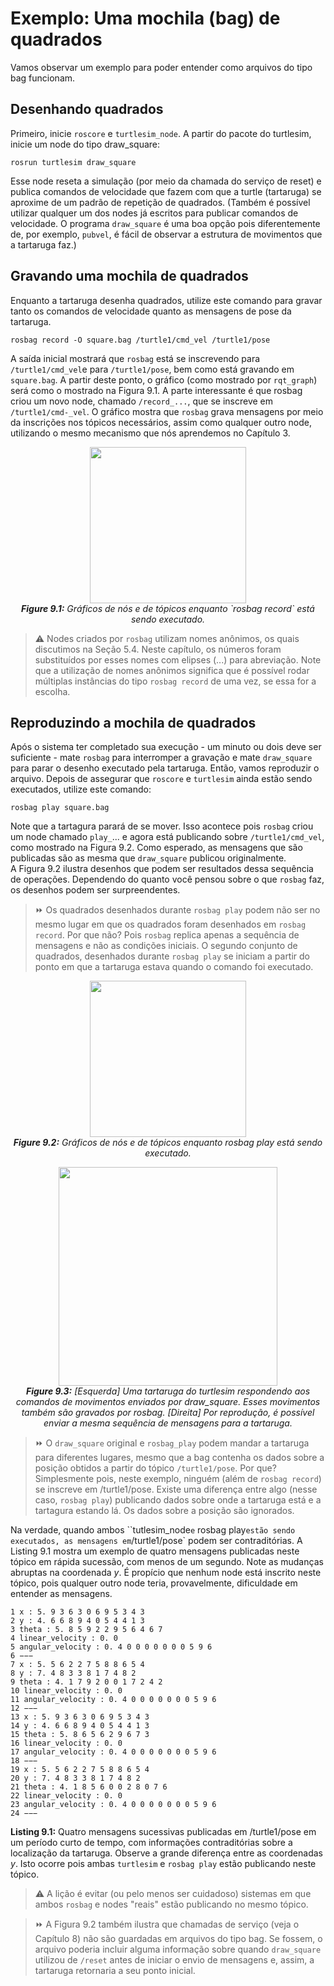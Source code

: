
# Exemplo: Uma mochila (bag) de quadrados

Vamos observar um exemplo para poder entender como arquivos do tipo bag funcionam. 

## Desenhando quadrados
Primeiro, inicie `roscore` e `turtlesim_node`. A partir do pacote do turtlesim, inicie um node do tipo draw_square:

```
rosrun turtlesim draw_square
```
Esse node reseta a simulação (por meio da chamada do serviço de reset) e publica comandos de velocidade que fazem com que
a turtle (tartaruga) se aproxime de um padrão de repetição de quadrados. (Também é possível utilizar qualquer um dos nodes
já escritos para publicar comandos de velocidade. O programa `draw_square` é uma boa opção pois diferentemente de, por exemplo,
`pubvel`, é fácil de observar a estrutura de movimentos que a tartaruga faz.)  

## Gravando uma mochila de quadrados

Enquanto a tartaruga desenha quadrados, utilize este comando para gravar tanto os comandos de velocidade quanto as mensagens de
pose da tartaruga. 

```
rosbag record -O square.bag /turtle1/cmd_vel /turtle1/pose
```  

A saída inicial mostrará que `rosbag` está se inscrevendo para `/turtle1/cmd_vel`e para `/turtle1/pose`, bem como está gravando
em `square.bag`. A partir deste ponto, o gráfico (como mostrado por `rqt_graph`) será como o mostrado na Figura 9.1. A parte interessante é
que rosbag criou um novo node, chamado `/record_...`, que se inscreve em `/turtle1/cmd-_vel`. O gráfico mostra que `rosbag` grava mensagens
por meio da inscrições nos tópicos necessários, assim como qualquer outro node, utilizando o mesmo mecanismo que nós aprendemos no Capítulo 3.  

<p align="center">
  <img src="https://user-images.githubusercontent.com/48807586/126534305-01335224-fdb1-49ff-9fb7-64b2d927766f.png" width="250"/><br>
  <b><i><a name="2.2"> Figure 9.1:</a></b> Gráficos de nós e de tópicos enquanto `rosbag record` está sendo executado.</i>
</p>


> ⚠️ Nodes criados por `rosbag` utilizam nomes anônimos, os quais discutimos na Seção 5.4. Neste capítulo, os números foram substituídos
por esses nomes com elipses (...) para abreviação. Note que a utilização de nomes anônimos significa que é possível rodar múltiplas instâncias
do tipo `rosbag record` de uma vez, se essa for a escolha.  

## Reproduzindo a mochila de quadrados

Após o sistema ter completado sua execução - um minuto ou dois deve ser suficiente - mate `rosbag` para interromper a gravação e
mate `draw_square` para parar o desenho executado pela tartaruga. Então, vamos reproduzir o arquivo. Depois de assegurar que `roscore`
e `turtlesim` ainda estão sendo executados, utilize este comando: 

```
rosbag play square.bag
```

Note que a tartagura parará de se mover. Isso acontece pois `rosbag` criou um node chamado `play_`... e agora está publicando sobre
`/turtle1/cmd_vel`, como mostrado na Figura 9.2. Como esperado, as mensagens que são publicadas são as mesma que `draw_square` publicou
originalmente.   
A Figura 9.2 ilustra desenhos que podem ser resultados dessa sequência de operações. Dependendo do quanto você pensou sobre o que `rosbag`
faz, os desenhos podem ser surpreendentes. 

> ⏩ Os quadrados desenhados durante `rosbag play` podem não ser no mesmo lugar em que os quadrados foram desenhados em `rosbag record`.
Por que não? Pois `rosbag` replica apenas a sequência de mensagens e não as condições iniciais. O segundo conjunto de quadrados, desenhados
durante `rosbag play` se iniciam a partir do ponto em que a tartaruga estava quando o comando foi executado.  

<p align="center">
  <img src="https://user-images.githubusercontent.com/48807586/126534318-f3bdd82f-d1bd-4640-8d97-1dd54aab5404.png" width="250"/><br>
  <b><i><a name="2.2"> Figure 9.2:</a></b> Gráficos de nós e de tópicos enquanto rosbag play está sendo executado.</i>
</p>

<p align="center">
  <img src="https://user-images.githubusercontent.com/48807586/126534323-cfc57284-efa2-4352-844a-91cd72b2fabe.png" width="350"/><br>
  <b><i><a name="2.2"> Figure 9.3:</a></b> [Esquerda] Uma tartaruga do turtlesim respondendo aos comandos de movimentos enviados por draw_square. Esses movimentos também são gravados por rosbag. [Direita] Por reprodução, é possível enviar a mesma sequência de mensagens para a tartaruga.</i>
</p>


> ⏩ O `draw_square` original e `rosbag_play` podem mandar a tartaruga para diferentes lugares, mesmo que a bag contenha os dados
sobre a posição obtidos a partir do tópico `/turtle1/pose`. Por que? Simplesmente pois, neste exemplo, ninguém (além de `rosbag record`)
se inscreve em /turtle1/pose. Existe uma diferença entre algo (nesse caso, `rosbag play`) publicando dados sobre onde a tartaruga está e
a tartagura estando lá. Os dados sobre a posição são ignorados.   

Na verdade, quando ambos ``tutlesim_node` e ` rosbag play` estão sendo executados, as mensagens em `/turtle1/pose` podem ser contraditórias.
A Listing 9.1 mostra um exemplo de quatro mensagens publicadas neste tópico em rápida sucessão, com menos de um segundo. Note as mudanças
abruptas na coordenada *y*. É propício que nenhum node está inscrito neste tópico, pois qualquer outro node teria, provavelmente, dificuldade 
em entender as mensagens.   

```
1 x : 5. 9 3 6 3 0 6 9 5 3 4 3
2 y : 4. 6 6 8 9 4 0 5 4 4 1 3
3 theta : 5. 8 5 9 2 2 9 5 6 4 6 7
4 linear_velocity : 0. 0
5 angular_velocity : 0. 4 0 0 0 0 0 0 0 5 9 6
6 −−−
7 x : 5. 5 6 2 2 7 5 8 8 6 5 4
8 y : 7. 4 8 3 3 8 1 7 4 8 2
9 theta : 4. 1 7 9 2 0 0 1 7 2 4 2
10 linear_velocity : 0. 0
11 angular_velocity : 0. 4 0 0 0 0 0 0 0 5 9 6
12 −−−
13 x : 5. 9 3 6 3 0 6 9 5 3 4 3
14 y : 4. 6 6 8 9 4 0 5 4 4 1 3
15 theta : 5. 8 6 5 6 2 9 6 7 3
16 linear_velocity : 0. 0
17 angular_velocity : 0. 4 0 0 0 0 0 0 0 5 9 6
18 −−−
19 x : 5. 5 6 2 2 7 5 8 8 6 5 4
20 y : 7. 4 8 3 3 8 1 7 4 8 2
21 theta : 4. 1 8 5 6 0 0 2 8 0 7 6
22 linear_velocity : 0. 0
23 angular_velocity : 0. 4 0 0 0 0 0 0 0 5 9 6
24 −−−
```
**Listing 9.1:** Quatro mensagens sucessivas publicadas em /turtle1/pose em um período curto de tempo, com informações contraditórias
sobre a localização da tartaruga. Observe a grande diferença entre as coordenadas *y*. Isto ocorre pois ambas `turtlesim` e `rosbag play`
estão publicando neste tópico.  

> ⚠️ A lição é evitar (ou pelo menos ser cuidadoso) sistemas em que ambos `rosbag` e nodes "reais" estão publicando no mesmo tópico.  

> ⏩ A Figura 9.2 também ilustra que chamadas de serviço (veja o Capítulo 8) não são guardadas em arquivos do tipo bag. Se fossem, o arquivo
poderia incluir alguma informação sobre quando `draw_square` utilizou de `/reset` antes de iniciar o envio de mensagens e, assim,
a tartaruga retornaria a seu ponto inicial. 




